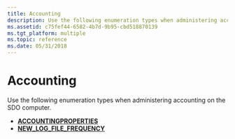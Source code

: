 ```yaml
---
title: Accounting
description: Use the following enumeration types when administering accounting on the SDO computer.
ms.assetid: c75fef44-6582-4b7d-9b95-cbd518870139
ms.tgt_platform: multiple
ms.topic: reference
ms.date: 05/31/2018
---
```


# Accounting

Use the following enumeration types when administering accounting on the SDO computer.

-   [**ACCOUNTINGPROPERTIES**](/windows/desktop/api/sdoias/ne-sdoias-accountingproperties)
-   [**NEW\_LOG\_FILE\_FREQUENCY**](/windows/desktop/api/sdoias/ne-sdoias-new_log_file_frequency)

 

 
